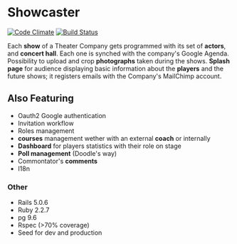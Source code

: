 # Showcaster
[![Code Climate](https://codeclimate.com/github/fitchMitch/show_caster.png)](https://codeclimate.com/github/fitchMitch/show_caster)
[![Build Status](https://travis-ci.org/fitchMitch/show_caster.svg?branch=master)](https://travis-ci.org/fitchMitch/show_caster)

Each **show** of a Theater Company gets programmed with its set of **actors**, and **concert hall**. Each one is
synched with the company's Google Agenda. Possibility to upload and crop **photographs** taken during the shows.
**Splash page** for audience displaying basic information about the **players** and the future shows; it registers emails with the Company's MailChimp account.

## Also Featuring
* Oauth2 Google authentication
* Invitation workflow
* Roles management
* **courses** management wether with an external **coach** or internally
* **Dashboard** for players statistics with their role on stage
* **Poll management** (Doodle's way)
* Commontator's **comments**
* I18n


### Other
* Rails 5.0.6
* Ruby  2.2.7
* pg 9.6
* Rspec (>70% coverage)
* Seed for dev and production
